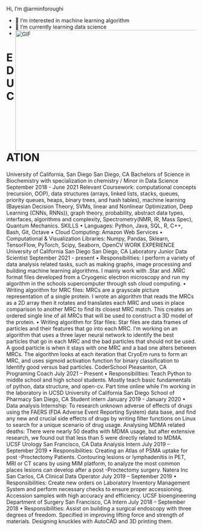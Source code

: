 Hi, I’m @arminforoughi
- 👀 I’m interested in machine learning algorithm
- 🌱 I’m currently learning data science 
- 
  <img align="right" alt="GIF" src="https://github.com/abhisheknaiidu/abhisheknaiidu/blob/master/code.gif?raw=true" width="500" height="320" />
  
# EDUCATION
University of California, San Diego San Diego, CA
Bachelors of Science in Biochemistry with specialization in chemistry / Minor in Data Science September 2018 - June 2021
Relevant Coursework:
computational concepts (recursion, OOP), data structures (arrays, linked lists, stacks, queues, priority queues, heaps, binary trees, and hash
tables), machine learning (Bayesian Decision Theory, SVMs, linear and Nonlinear Optimization, Deep Learning (CNNs, RNNs)), graph theory,
probability, abstract data types, interfaces, algorithms and complexity, Spectrometry(NMR, IR, Mass Spec), Quantum Mechanics.
SKILLS
• Languages: Python, Java, SQL, R, C++, Bash, Git, Octave
• Cloud Computing: Amazon Web Services
• Computational & Visualization Libraries: Numpy, Pandas, Sklearn, TensorFlow, PyTorch, Scipy, Seaborn, OpenCV
WORK EXPERIENCE
University of California San Diego San Diego, CA
Laboratory Junior Data Scientist September 2021 - present
• Responsibilities: I perform a variety of data analysis related tasks, such as making graphs, image processing and building machine learning
algorithms. I mainly work with .Star and .MRC format files developed from a Cryogenic electron microscopy and run my algorithm in the
schools supercomputer through ssh cloud computing.
• Writing algorithm for MRC files: MRCs are a grayscale picture representation of a single protein. I wrote an algorithm that reads the MRCs
as a 2D array then it rotates and translates each MRC and uses in place comparison to another MRC to find its closest MRC match. This
creates an ordered single line of all MRCs that will be used to construct a 3D model of the protein.
• Writing algorithm for Star files: Star files are data frames of particles and their features that go into each MRC. I’m working on an
algorithm that uses a three layer neural network to identify the best particles that go in each MRC and the bad particles that should not be
used. A good particle is when it stays with one MRC and a bad one alters between MRCs. The algorithm looks at each iteration that CryoEm
runs to form an MRC, and uses sigmoid activation function for binary classification to Identify good versus bad particles.
CoderSchool Pleasanton, CA
Programing Coach July 2021 – Present
• Responsibilities: Teach Python to middle school and high school students. Mostly teach basic fundamentals of python, data structure, and
open-cv. Part time online while I’m working in the laboratory in UCSD
University of California San Diego School of Pharmacy San Diego, CA
Student intern January 2019 - January 2020
• Data analysis Internship: To research unknown adverse of effects of drugs using the FAERS (FDA Adverse Event Reporting System) data
base, and find any new and crucial side effects of drugs by writing filter functions on Linux to search for a unique scenario of drug usage.
Analysing MDMA related deaths: There were nearly 50 deaths with MDMA usage, but after extensive research, we found out that less than
5 were directly related to MDMA.
UCSF Urology San Francisco, CA
Data Analysis Intern July 2019 – September 2019
• Responsibilities: Creating an Atlas of PSMA uptake for post -Proctectomy Patients. Contouring lesions or lymphadenitis in PET, MRI or CT
scans by using MIM platform, to analyze the most common places lesions can develop after a post -Proctectomy surgery.
Natera Inc San Carlos, CA
Clinical Data Operator July 2019 – September 2019
• Responsibilities: Create new orders on Laboratory Inventory Management System and perform necessary checks to ensure proper
accessioning. Accession samples with high accuracy and efficiency.
UCSF bioengineering Department of Surgery San Francisco, CA
Intern July 2018 – September 2018
• Responsibilities: Assist on building a surgical endoscopy with three degrees of freedom. Specified in improving lifting force and strength of
materials. Designing knuckles with AutoCAD and 3D printing them.
<!---
arminforoughi/arminforoughi is a ✨ special ✨ repository because its `README.md` (this file) appears on your GitHub profile.
You can click the Preview link to take a look at your changes.
--->
